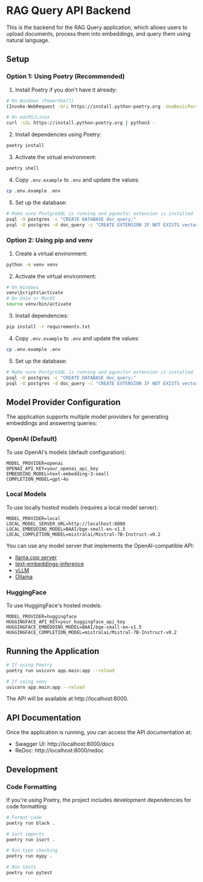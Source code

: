 # RAG Query API Backend

This is the backend for the RAG Query application, which allows users to upload documents, process them into embeddings, and query them using natural language.

## Setup

### Option 1: Using Poetry (Recommended)

1. Install Poetry if you don't have it already:
```bash
# On Windows (PowerShell)
(Invoke-WebRequest -Uri https://install.python-poetry.org -UseBasicParsing).Content | python -

# On macOS/Linux
curl -sSL https://install.python-poetry.org | python3 -
```

2. Install dependencies using Poetry:
```bash
poetry install
```

3. Activate the virtual environment:
```bash
poetry shell
```

4. Copy `.env.example` to `.env` and update the values:
```bash
cp .env.example .env
```

5. Set up the database:
```bash
# Make sure PostgreSQL is running and pgvector extension is installed
psql -U postgres -c "CREATE DATABASE doc_query;"
psql -U postgres -d doc_query -c "CREATE EXTENSION IF NOT EXISTS vector;"
```

### Option 2: Using pip and venv

1. Create a virtual environment:
```bash
python -m venv venv
```

2. Activate the virtual environment:
```bash
# On Windows
venv\Scripts\activate
# On Unix or MacOS
source venv/bin/activate
```

3. Install dependencies:
```bash
pip install -r requirements.txt
```

4. Copy `.env.example` to `.env` and update the values:
```bash
cp .env.example .env
```

5. Set up the database:
```bash
# Make sure PostgreSQL is running and pgvector extension is installed
psql -U postgres -c "CREATE DATABASE doc_query;"
psql -U postgres -d doc_query -c "CREATE EXTENSION IF NOT EXISTS vector;"
```

## Model Provider Configuration

The application supports multiple model providers for generating embeddings and answering queries:

### OpenAI (Default)

To use OpenAI's models (default configuration):

```
MODEL_PROVIDER=openai
OPENAI_API_KEY=your_openai_api_key
EMBEDDING_MODEL=text-embedding-3-small
COMPLETION_MODEL=gpt-4o
```

### Local Models

To use locally hosted models (requires a local model server):

```
MODEL_PROVIDER=local
LOCAL_MODEL_SERVER_URL=http://localhost:8080
LOCAL_EMBEDDING_MODEL=BAAI/bge-small-en-v1.5
LOCAL_COMPLETION_MODEL=mistralai/Mistral-7B-Instruct-v0.2
```

You can use any model server that implements the OpenAI-compatible API:
- [llama.cpp server](https://github.com/ggerganov/llama.cpp)
- [text-embeddings-inference](https://github.com/huggingface/text-embeddings-inference)
- [vLLM](https://github.com/vllm-project/vllm)
- [Ollama](https://github.com/ollama/ollama)

### HuggingFace

To use HuggingFace's hosted models:

```
MODEL_PROVIDER=huggingface
HUGGINGFACE_API_KEY=your_huggingface_api_key
HUGGINGFACE_EMBEDDING_MODEL=BAAI/bge-small-en-v1.5
HUGGINGFACE_COMPLETION_MODEL=mistralai/Mistral-7B-Instruct-v0.2
```

## Running the Application

```bash
# If using Poetry
poetry run uvicorn app.main:app --reload

# If using venv
uvicorn app.main:app --reload
```

The API will be available at http://localhost:8000.

## API Documentation

Once the application is running, you can access the API documentation at:
- Swagger UI: http://localhost:8000/docs
- ReDoc: http://localhost:8000/redoc

## Development

### Code Formatting

If you're using Poetry, the project includes development dependencies for code formatting:

```bash
# Format code
poetry run black .

# Sort imports
poetry run isort .

# Run type checking
poetry run mypy .

# Run tests
poetry run pytest
``` 